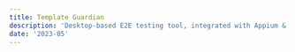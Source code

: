 ```yaml
---
title: Template Guardian
description: 'Desktop-based E2E testing tool, integrated with Appium & Gauge, applied to Mini App Template for quality control.'
date: '2023-05'
---
```

